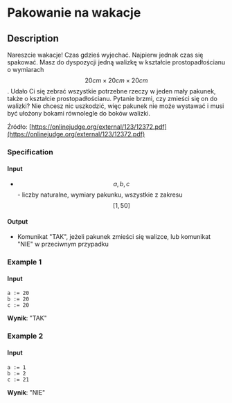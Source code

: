 # Pakowanie na wakacje

## Description

Nareszcie wakacje! Czas gdzieś wyjechać. Najpierw jednak czas się spakować. Masz do dyspozycji jedną walizkę w kształcie prostopadłościanu o wymiarach $$20cm\times20cm\times20cm$$. Udało Ci się zebrać wszystkie potrzebne rzeczy w jeden mały pakunek, także o kształcie prostopadłościanu. Pytanie brzmi, czy zmieści się on do walizki? Nie chcesz nic uszkodzić, więc pakunek nie może wystawać i musi być ułożony bokami równolegle do boków walizki.

Źródło: [https://onlinejudge.org/external/123/12372.pdf](https://onlinejudge.org/external/123/12372.pdf)

### Specification

#### Input

* $$a, b, c$$ - liczby naturalne, wymiary pakunku, wszystkie z zakresu $$[1, 50]$$ 

#### Output

* Komunikat "TAK", jeżeli pakunek zmieści się walizce, lub komunikat "NIE" w przeciwnym przypadku

### Example 1

#### Input

```
a := 20
b := 20
c := 20
```

**Wynik**: "TAK"

### Example 2

#### Input

```
a := 1
b := 2
c := 21
```

**Wynik**: "NIE"

